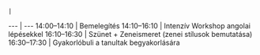     |
--- | ---
14:00–14:10 | Bemelegítés
14:10–16:10 | Intenzív Workshop angolai lépésekkel
16:10–16:30 | Szünet + Zeneismeret (zenei stílusok bemutatása)
16:30–17:30 | Gyakorlóbuli a tanultak begyakorlására